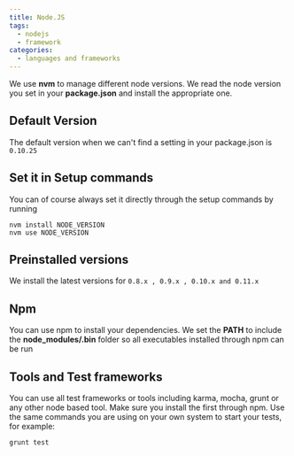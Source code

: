 ```yaml
---
title: Node.JS
tags:
  - nodejs
  - framework
categories:
  - languages and frameworks
---
```

We use **nvm** to manage different node versions. We read the node version you set in your **package.json** and install the appropriate one.

## Default Version
The default version when we can't find a setting in your package.json is ```0.10.25```

## Set it in Setup commands
You can of course always set it directly through the setup commands by running

~~~shell
nvm install NODE_VERSION
nvm use NODE_VERSION
~~~

## Preinstalled versions
We install the latest versions for ```0.8.x , 0.9.x , 0.10.x and 0.11.x```

## Npm
You can use npm to install your dependencies. We set the **PATH** to include the **node_modules/.bin** folder so all executables installed through npm can be run

## Tools and Test frameworks
You can use all test frameworks or tools including karma, mocha, grunt or any other node based tool. Make sure you install the first through npm. Use the same commands you are using on your own system to start your tests, for example:

~~~shell
grunt test
~~~
